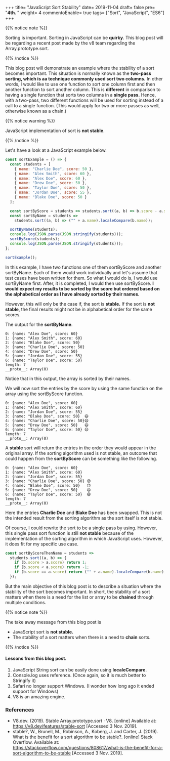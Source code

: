 +++
title= "JavaScript Sort Stability"
date= 2019-11-04
draft= false
pre= "<b>4th. </b>"
weight= 4
commentoEnable= true
tags= ["Sort", "JavaScript", "ES6"]
+++

{{% notice note %}}

Sorting is important. Sorting in JavaScript can be **quirky**. This blog post will be regarding a recent post made by the v8 team regarding the Array.prototype.sort.

{{% /notice %}}

This blog post will demonstrate an example where the stability of a sort becomes important. This situation is normally known as the **two-pass sorting, which is aa technique commonly used sort two columns.** In other words, I would like to use one function to sort one column first and then another function to sort another column. This is **different** in comparison to having a single function that sorts two columns in a **single pass.** Hence, with a two-pass, two different functions will be used for sorting instead of a call to a single function. (This would apply for two or more passes as well, otherwise known as a chain.)

{{% notice warning %}}

JavaScript implementation of sort is **not stable**.

{{% /notice %}}

Let's have a look at a JavaScript example below.

```javascript
const sortExample = () => {
  const students = [
    { name: "Charlie Doe", score: 50 },
    { name: "Alex Smith", score: 60 },
    { name: "Alex Doe", score: 60 },
    { name: "Drew Doe", score: 50 },
    { name: "Taylor Doe", score: 50 },
    { name: "Jordan Doe", score: 55 },
    { name: "Blake Doe", score: 50 }
  ];

  const sortByScore = students => students.sort((a, b) => b.score - a.score);
  const sortByName = students =>
    students.sort((a, b) => ("" + a.name).localeCompare(b.name));

  sortByName(students);
  console.log(JSON.parse(JSON.stringify(students)));
  sortByScore(students);
  console.log(JSON.parse(JSON.stringify(students)));
};

sortExample();
```

In this example, I have two functions one of them sortByScore and another sortByName. Each of them would work individually and let's assume that test cases have been written for them. So what I would do is, I would use sortByName first. After, it is completed, I would then use sortByScore. **I would expect my results to be sorted by the score but ordered based on the alphabetical order as I have already sorted by their names.**

However, this will only be the case if, the sort is **stable.** If the sort is **not stable**, the final results might not be in alphabetical order for the same scores.

The output for the **sortByName**.

```shell
0: {name: "Alex Doe", score: 60}
1: {name: "Alex Smith", score: 60}
2: {name: "Blake Doe", score: 50}
3: {name: "Charlie Doe", score: 50}
4: {name: "Drew Doe", score: 50}
5: {name: "Jordan Doe", score: 55}
6: {name: "Taylor Doe", score: 50}
length: 7
__proto__: Array(0)
```

Notice that in this output, the array is sorted by their names.

We will now sort the entries by the score by using the same function on the array using the sortByScore function.

```shell
0: {name: "Alex Doe", score: 60}
1: {name: "Alex Smith", score: 60}
2: {name: "Jordan Doe", score: 55}
3: {name: "Blake Doe", score: 50}  😄
4: {name: "Charlie Doe", score: 50}😄
5: {name: "Drew Doe", score: 50}   😄
6: {name: "Taylor Doe", score: 50} 😄
length: 7
__proto__: Array(0)
```

A **stable** sort will return the entries in the order they would appear in the original array. If the sorting algorithm used is not stable, an outcome that could happen from the **sortByScore** can be something like the following.

```shell
0: {name: "Alex Doe", score: 60}
1: {name: "Alex Smith", score: 60}
2: {name: "Jordan Doe", score: 55}
3: {name: "Charlie Doe", score: 50} 😓
4: {name: "Blake Doe", score: 50}   😓
5: {name: "Drew Doe", score: 50}    😄
6: {name: "Taylor Doe", score: 50}  😄
length: 7
__proto__: Array(0)
```

Here the entries **Charlie Doe** and **Blake Doe** has been swapped. This is not the intended result from the sorting algorithm as the sort itself is not stable.

Of course, I could rewrite the sort to be a single pass by using. However, this single pass sort function is still **not stable** because of the implementation of the sorting algorithm in which JavaScript uses. However, it does fit for my specific use case.

```javascript
const sortByScoreThenName = students =>
  students.sort((a, b) => {
    if (b.score > a.score) return 1;
    if (b.score < a.score) return -1;
    if (b.score == a.score) return ("" + a.name).localeCompare(b.name);
  });
```

But the main objective of this blog post is to describe a situation where the stability of the sort becomes important. In short, the stability of a sort matters when there is a need for the list or array to be **chained** through multiple conditions.

{{% notice note %}}

The take away message from this blog post is <br />
- JavaScript sort is **not stable.** <br />
- The stability of a sort matters when there is a need to **chain** sorts.

{{% /notice %}}

<script>

const sortExample = () => {

    const students = [
        {name: "Charlie Doe", score: 50},
        {name: "Alex Smith", score: 60},
        {name: "Alex Doe", score: 60},
        {name: "Drew Doe", score: 50},
        {name: "Taylor Doe", score: 50},
        {name: "Jordan Doe", score: 55},
        {name: "Blake Doe", score: 50}
    ];
 

    const sortByScore = (students) => students.sort((a,b) => b.score - a.score);
    const sortByName = (students) => students.sort((a,b) => ('' + a.name).localeCompare(b.name));
   
    sortByName(students);
    console.log(JSON.parse(JSON.stringify(students)));
    sortByScore(students);
    console.log(JSON.parse(JSON.stringify(students)));


    // const sortByScoreThenName = (students) => students.sort((a,b) => {
    //     if(b.score > a.score) return 1;
    //     if(b.score < a.score) return -1;
    //     if(b.score == a.score) return ('' + a.name).localeCompare(b.name);
    // });

    // sortByScoreThenName(students);

    // console.log(students);
}

sortExample();

</script>

#### Lessons from this blog post.

1. JavaScript String sort can be easily done using **localeCompare.**
2. Console.log uses reference. (Once again, so it is much better to Stringify it)
3. Safari no longer support Windows. (I wonder how long ago it ended support for Windows)
4. V8 is an amazing engine.

### References

- V8.dev. (2019). Stable Array.prototype.sort · V8. [online] Available at: https://v8.dev/features/stable-sort [Accessed 3 Nov. 2019].
- stable?, W., Brunell, M., Robinson, A., Koberg, J. and Carter, J. (2019). What is the benefit for a sort algorithm to be stable?. [online] Stack Overflow. Available at: https://stackoverflow.com/questions/808617/what-is-the-benefit-for-a-sort-algorithm-to-be-stable [Accessed 3 Nov. 2019].

<!-- More information can be obtained at this [link](https://v8.dev/blog/array-sort) and also [here](https://v8.dev/features/stable-sort) -->

